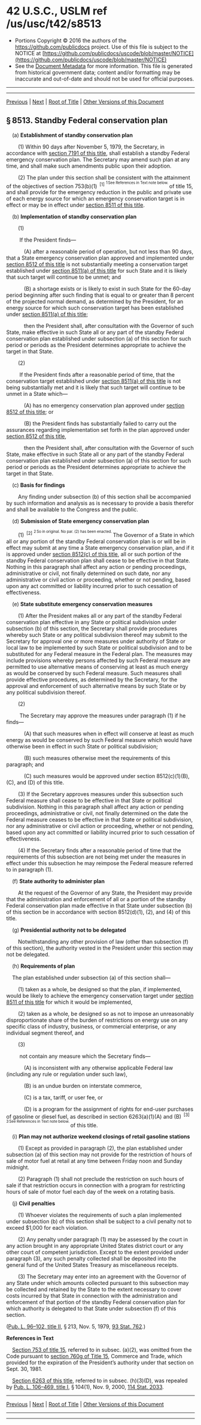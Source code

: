 ---
---

# 42 U.S.C., USLM ref /us/usc/t42/s8513

* Portions Copyright © 2016 the authors of the https://github.com/publicdocs project.
  Use of this file is subject to the NOTICE at [https://github.com/publicdocs/uscode/blob/master/NOTICE](https://github.com/publicdocs/uscode/blob/master/NOTICE)
* See the [Document Metadata](././../../../../..//README.md) for more information.
  This file is generated from historical government data; content and/or formatting may be inaccurate and out-of-date and should not be used for official purposes.

----------
----------

[Previous](./../../../../..//us/usc/t42/ch93/schI/m__us_usc_t42_s8512.md) | [Next](./../../../../..//us/usc/t42/ch93/schI/m__us_usc_t42_s8514.md) | [Root of Title](./../../../../../) | [Other Versions of this Document](https://publicdocs.github.io/go/links?ns=uslm&ref=%2Fus%2Fusc%2Ft42%2Fs8513)

## § 8513. Standby Federal conservation plan

    (a) __Establishment of standby conservation plan__ 

        (1) Within 90 days after November 5, 1979, the Secretary, in accordance with [section 7191 of this title][/us/usc/t42/s7191], shall establish a standby Federal emergency conservation plan. The Secretary may amend such plan at any time, and shall make such amendments public upon their adoption.

        (2) The plan under this section shall be consistent with the attainment of the objectives of section 753(b)(1)  <sup>\[1\]</sup>  <sup><sup> 1 See References in Text note below. </sup></sup>  of title 15, and shall provide for the emergency reduction in the public and private use of each energy source for which an emergency conservation target is in effect or may be in effect under [section 8511 of this title][/us/usc/t42/s8511].

    (b) __Implementation of standby conservation plan__ 

        (1)

         If the President finds—

            (A) after a reasonable period of operation, but not less than 90 days, that a State emergency conservation plan approved and implemented under [section 8512 of this title][/us/usc/t42/s8512] is not substantially meeting a conservation target established under [section 8511(a) of this title][/us/usc/t42/s8511/a] for such State and it is likely that such target will continue to be unmet; and

            (B) a shortage exists or is likely to exist in such State for the 60-day period beginning after such finding that is equal to or greater than 8 percent of the projected normal demand, as determined by the President, for an energy source for which such conservation target has been established under [section 8511(a) of this title][/us/usc/t42/s8511/a];

            then the President shall, after consultation with the Governor of such State, make effective in such State all or any part of the standby Federal conservation plan established under subsection (a) of this section for such period or periods as the President determines appropriate to achieve the target in that State.

        (2)

         If the President finds after a reasonable period of time, that the conservation target established under [section 8511(a) of this title][/us/usc/t42/s8511/a] is not being substantially met and it is likely that such target will continue to be unmet in a State which—

            (A) has no emergency conservation plan approved under [section 8512 of this title][/us/usc/t42/s8512]; or

            (B) the President finds has substantially failed to carry out the assurances regarding implementation set forth in the plan approved under [section 8512 of this title][/us/usc/t42/s8512],

            then the President shall, after consultation with the Governor of such State, make effective in such State all or any part of the standby Federal conservation plan established under subsection (a) of this section for such period or periods as the President determines appropriate to achieve the target in that State.

    (c) __Basis for findings__ 

        Any finding under subsection (b) of this section shall be accompanied by such information and analysis as is necessary to provide a basis therefor and shall be available to the Congress and the public.

    (d) __Submission of State emergency conservation plan__ 

        (1)  <sup>\[2\]</sup>  <sup><sup> 2 So in original. No par. (2) has been enacted. </sup></sup>  The Governor of a State in which all or any portion of the standby Federal conservation plan is or will be in effect may submit at any time a State emergency conservation plan, and if it is approved under [section 8512(c) of this title][/us/usc/t42/s8512/c], all or such portion of the standby Federal conservation plan shall cease to be effective in that State. Nothing in this paragraph shall affect any action or pending proceedings, administrative or civil, not finally determined on such date, nor any administrative or civil action or proceeding, whether or not pending, based upon any act committed or liability incurred prior to such cessation of effectiveness.

    (e) __State substitute emergency conservation measures__ 

        (1) After the President makes all or any part of the standby Federal conservation plan effective in any State or political subdivision under subsection (b) of this section, the Secretary shall provide procedures whereby such State or any political subdivision thereof may submit to the Secretary for approval one or more measures under authority of State or local law to be implemented by such State or political subdivision and to be substituted for any Federal measure in the Federal plan. The measures may include provisions whereby persons affected by such Federal measure are permitted to use alternative means of conserving at least as much energy as would be conserved by such Federal measure. Such measures shall provide effective procedures, as determined by the Secretary, for the approval and enforcement of such alternative means by such State or by any political subdivision thereof.

        (2)

         The Secretary may approve the measures under paragraph (1) if he finds—

            (A) that such measures when in effect will conserve at least as much energy as would be conserved by such Federal measure which would have otherwise been in effect in such State or political subdivision;

            (B) such measures otherwise meet the requirements of this paragraph; and

            (C) such measures would be approved under section 8512(c)(1)(B), (C), and (D) of this title.

        (3) If the Secretary approves measures under this subsection such Federal measure shall cease to be effective in that State or political subdivision. Nothing in this paragraph shall affect any action or pending proceedings, administrative or civil, not finally determined on the date the Federal measure ceases to be effective in that State or political subdivision, nor any administrative or civil action or proceeding, whether or not pending, based upon any act committed or liability incurred prior to such cessation of effectiveness.

        (4) If the Secretary finds after a reasonable period of time that the requirements of this subsection are not being met under the measures in effect under this subsection he may reimpose the Federal measure referred to in paragraph (1).

    (f) __State authority to administer plan__ 

        At the request of the Governor of any State, the President may provide that the administration and enforcement of all or a portion of the standby Federal conservation plan made effective in that State under subsection (b) of this section be in accordance with section 8512(d)(1), (2), and (4) of this title.

    (g) __Presidential authority not to be delegated__ 

        Notwithstanding any other provision of law (other than subsection (f) of this section), the authority vested in the President under this section may not be delegated.

    (h) __Requirements of plan__ 

    The plan established under subsection (a) of this section shall—

        (1) taken as a whole, be designed so that the plan, if implemented, would be likely to achieve the emergency conservation target under [section 8511 of this title][/us/usc/t42/s8511] for which it would be implemented,

        (2) taken as a whole, be designed so as not to impose an unreasonably disproportionate share of the burden of restrictions on energy use on any specific class of industry, business, or commercial enterprise, or any individual segment thereof, and

        (3)

         not contain any measure which the Secretary finds—

            (A) is inconsistent with any otherwise applicable Federal law (including any rule or regulation under such law),

            (B) is an undue burden on interstate commerce,

            (C) is a tax, tariff, or user fee, or

            (D) is a program for the assignment of rights for end-user purchases of gasoline or diesel fuel, as described in section 6263(a)(1)(A) and (B)  <sup>\[3\]</sup>  <sup><sup> 3 See References in Text note below. </sup></sup>  of this title.

    (i) __Plan may not authorize weekend closings of retail gasoline stations__ 

        (1) Except as provided in paragraph (2), the plan established under subsection (a) of this section may not provide for the restriction of hours of sale of motor fuel at retail at any time between Friday noon and Sunday midnight.

        (2) Paragraph (1) shall not preclude the restriction on such hours of sale if that restriction occurs in connection with a program for restricting hours of sale of motor fuel each day of the week on a rotating basis.

    (j) __Civil penalties__ 

        (1) Whoever violates the requirements of such a plan implemented under subsection (b) of this section shall be subject to a civil penalty not to exceed $1,000 for each violation.

        (2) Any penalty under paragraph (1) may be assessed by the court in any action brought in any appropriate United States district court or any other court of competent jurisdiction. Except to the extent provided under paragraph (3), any such penalty collected shall be deposited into the general fund of the United States Treasury as miscellaneous receipts.

        (3) The Secretary may enter into an agreement with the Governor of any State under which amounts collected pursuant to this subsection may be collected and retained by the State to the extent necessary to cover costs incurred by that State in connection with the administration and enforcement of that portion of the standby Federal conservation plan for which authority is delegated to that State under subsection (f) of this section.

([Pub. L. 96–102, title II][/us/pl/96/102/tII], § 213, Nov. 5, 1979, [93 Stat. 762][/us/stat/93/762].)

 __References in Text__ 

    [Section 753 of title 15][/us/usc/t15/s753], referred to in subsec. (a)(2), was omitted from the Code pursuant to [section 760g of Title 15][/us/usc/t15/s760g], Commerce and Trade, which provided for the expiration of the President’s authority under that section on Sept. 30, 1981.

    [Section 6263 of this title][/us/usc/t42/s6263], referred to in subsec. (h)(3)(D), was repealed by [Pub. L. 106–469, title I][/us/pl/106/469/tI], § 104(1), Nov. 9, 2000, [114 Stat. 2033][/us/stat/114/2033].

----------

[Previous](./../../../../..//us/usc/t42/ch93/schI/m__us_usc_t42_s8512.md) | [Next](./../../../../..//us/usc/t42/ch93/schI/m__us_usc_t42_s8514.md) | [Root of Title](./../../../../../) | [Other Versions of this Document](https://publicdocs.github.io/go/links?ns=uslm&ref=%2Fus%2Fusc%2Ft42%2Fs8513)

----------
----------

[/us/usc/t42/s7191]: https://publicdocs.github.io/go/links?ns=uslm&ref=%2Fus%2Fusc%2Ft42%2Fs7191
[/us/usc/t42/s8511]: https://publicdocs.github.io/go/links?ns=uslm&ref=%2Fus%2Fusc%2Ft42%2Fs8511
[/us/usc/t42/s8512]: https://publicdocs.github.io/go/links?ns=uslm&ref=%2Fus%2Fusc%2Ft42%2Fs8512
[/us/usc/t42/s8511/a]: https://publicdocs.github.io/go/links?ns=uslm&ref=%2Fus%2Fusc%2Ft42%2Fs8511%2Fa
[/us/usc/t42/s8511/a]: https://publicdocs.github.io/go/links?ns=uslm&ref=%2Fus%2Fusc%2Ft42%2Fs8511%2Fa
[/us/usc/t42/s8511/a]: https://publicdocs.github.io/go/links?ns=uslm&ref=%2Fus%2Fusc%2Ft42%2Fs8511%2Fa
[/us/usc/t42/s8512]: https://publicdocs.github.io/go/links?ns=uslm&ref=%2Fus%2Fusc%2Ft42%2Fs8512
[/us/usc/t42/s8512]: https://publicdocs.github.io/go/links?ns=uslm&ref=%2Fus%2Fusc%2Ft42%2Fs8512
[/us/usc/t42/s8512/c]: https://publicdocs.github.io/go/links?ns=uslm&ref=%2Fus%2Fusc%2Ft42%2Fs8512%2Fc
[/us/usc/t42/s8511]: https://publicdocs.github.io/go/links?ns=uslm&ref=%2Fus%2Fusc%2Ft42%2Fs8511
[/us/pl/96/102/tII]: https://publicdocs.github.io/go/links?ns=uslm&ref=%2Fus%2Fpl%2F96%2F102%2FtII
[/us/stat/93/762]: https://publicdocs.github.io/go/links?ns=uslm&ref=%2Fus%2Fstat%2F93%2F762
[/us/usc/t15/s753]: https://publicdocs.github.io/go/links?ns=uslm&ref=%2Fus%2Fusc%2Ft15%2Fs753
[/us/usc/t15/s760g]: https://publicdocs.github.io/go/links?ns=uslm&ref=%2Fus%2Fusc%2Ft15%2Fs760g
[/us/usc/t42/s6263]: https://publicdocs.github.io/go/links?ns=uslm&ref=%2Fus%2Fusc%2Ft42%2Fs6263
[/us/pl/106/469/tI]: https://publicdocs.github.io/go/links?ns=uslm&ref=%2Fus%2Fpl%2F106%2F469%2FtI
[/us/stat/114/2033]: https://publicdocs.github.io/go/links?ns=uslm&ref=%2Fus%2Fstat%2F114%2F2033


